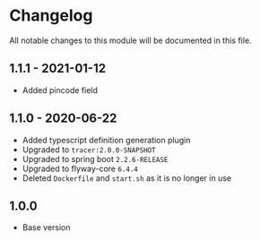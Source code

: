 

# Changelog
All notable changes to this module will be documented in this file.

## 1.1.1 - 2021-01-12
- Added pincode field

## 1.1.0 - 2020-06-22
- Added typescript definition generation plugin
- Upgraded to `tracer:2.0.0-SNAPSHOT`
- Upgraded to spring boot `2.2.6-RELEASE`
- Upgraded to flyway-core `6.4.4`
- Deleted `Dockerfile` and `start.sh` as it is no longer in use

## 1.0.0

- Base version